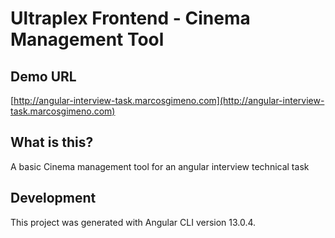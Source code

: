 # Ultraplex Frontend - Cinema Management Tool

## Demo URL

[http://angular-interview-task.marcosgimeno.com](http://angular-interview-task.marcosgimeno.com)

## What is this?

A basic Cinema management tool for an angular interview technical task

## Development

This project was generated with Angular CLI version 13.0.4.
